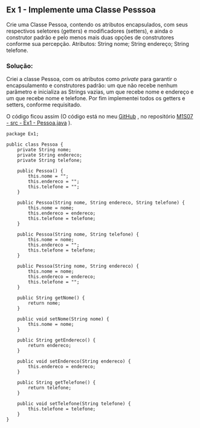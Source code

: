 
## Ex 1 - Implemente uma Classe Pesssoa
Crie uma Classe Pessoa, contendo os atributos encapsulados, com seus respectivos seletores (getters) e modificadores (setters), e ainda o construtor padrão e pelo menos mais duas opções de construtores conforme sua percepção. Atributos: String nome; String endereço; String telefone.

### Solução:
Criei a classe Pessoa, com os atributos como *private* para garantir o encapsulamento e construtores padrão: um que não recebe nenhum parâmetro e inicializa as Strings vazias, um que recebe nome e endereço e um que recebe nome e telefone. Por fim implementei todos os getters e setters, conforme requisitado.

O código ficou assim (O código está no meu [GitHub](https://github.com/royergc) , no repositório [M1S07 - src - Ex1 -  Pessoa.java](https://github.com/royergc/M1S07)  ).

```
package Ex1;

public class Pessoa {
    private String nome;
    private String endereco;
    private String telefone;
    
    public Pessoa() {
        this.nome = "";
        this.endereco = "";
        this.telefone = "";
    }

    public Pessoa(String nome, String endereco, String telefone) {
        this.nome = nome;
        this.endereco = endereco;
        this.telefone = telefone;
    }
    
    public Pessoa(String nome, String telefone) {
        this.nome = nome;
        this.endereco = "";
        this.telefone = telefone;
    }
    
    public Pessoa(String nome, String endereco) {
        this.nome = nome;
        this.endereco = endereco;
        this.telefone = "";
    }

    public String getNome() {
        return nome;
    }

    public void setNome(String nome) {
        this.nome = nome;
    }

    public String getEndereco() {
        return endereco;
    }

    public void setEndereco(String endereco) {
        this.endereco = endereco;
    }

    public String getTelefone() {
        return telefone;
    }

    public void setTelefone(String telefone) {
        this.telefone = telefone;
    }
}
```
